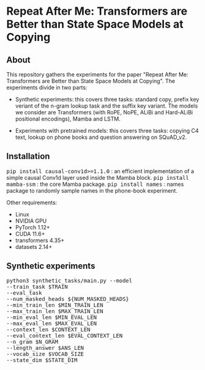 # Repeat After Me: Transformers are Better than State Space Models at Copying

## About

This repository gathers the experiments for the paper "Repeat After Me: Transformers are Better than State Space Models at Copying". The experiments divide in two parts: 

- Synthetic experiments: this covers three tasks: standard copy, prefix key veriant of the n-gram lookup task and the suffix key variant. The models we consider are Transformers (with RoPE, NoPE, ALiBi and Hard-ALiBi positional encodings), Mamba and LSTM.

- Experiments with pretrained models: this covers three tasks: copying C4 text, lookup on phone books and question answering on SQuAD_v2.

## Installation

<tt>pip install causal-conv1d>=1.1.0</tt> : an efficient implementation of a simple causal Conv1d layer used inside the Mamba block.
<tt>pip install mamba-ssm</tt> : the core Mamba package.
<tt>pip install names</tt> : names package to randomly sample names in the phone-book experiment.

Other requirements:
- Linux
- NVIDIA GPU
- PyTorch 1.12+
- CUDA 11.6+
- transformers 4.35+
- datasets 2.14+

## Synthetic experiments

<tt>python3 synthetic_tasks/main.py --model  \
                                --train_task $TRAIN \
                                --eval_task  \
                                --num_masked_heads ${NUM_MASKED_HEADS} \
                                --min_train_len $MIN_TRAIN_LEN\
                                --max_train_len $MAX_TRAIN_LEN\
                                --min_eval_len $MIN_EVAL_LEN\
                                --max_eval_len $MAX_EVAL_LEN\
                                --context_len $CONTEXT_LEN\
                                --eval_context_len $EVAL_CONTEXT_LEN\
                                --n_gram $N_GRAM\
                                --length_answer $ANS_LEN\
                                --vocab_size $VOCAB_SIZE\
                                --state_dim $STATE_DIM</tt>
